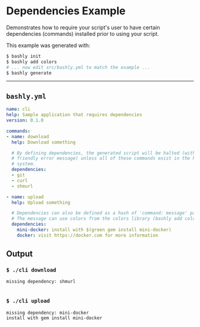 # Dependencies Example

Demonstrates how to require your script's user to have certain dependencies
(commands) installed prior to using your script.

This example was generated with:

```bash
$ bashly init
$ bashly add colors
# ... now edit src/bashly.yml to match the example ...
$ bashly generate
```

-----

## `bashly.yml`

````yaml
name: cli
help: Sample application that requires dependencies
version: 0.1.0

commands:
- name: download
  help: Download something

  # By defining dependencies, the generated script will be halted (with a
  # friendly error message) unless all of these commands exist in the host
  # system.
  dependencies:
  - git
  - curl
  - shmurl

- name: upload
  help: Upload something

  # Dependencies can also be defined as a hash of 'command: message' pairs.
  # The message can use colors from the colors library (bashly add colors).
  dependencies:
    mini-docker: install with $(green gem install mini-docker)
    docker: visit https://docker.com for more information
````



## Output

### `$ ./cli download`

````shell
missing dependency: shmurl


````

### `$ ./cli upload`

````shell
missing dependency: mini-docker
install with gem install mini-docker


````



